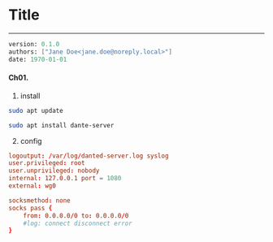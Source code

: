# Title
---
```meta
version: 0.1.0
authors: ["Jane Doe<jane.doe@noreply.local>"]
date: 1970-01-01
```


#### Ch01. 
1. install
```bash
sudo apt update

sudo apt install dante-server
```

2. config
```path=/etc/danted.conf
logoutput: /var/log/danted-server.log syslog
user.privileged: root
user.unprivileged: nobody
internal: 127.0.0.1 port = 1080
external: wg0

socksmethod: none
socks pass {
    from: 0.0.0.0/0 to: 0.0.0.0/0
    #log: connect disconnect error
}
```
